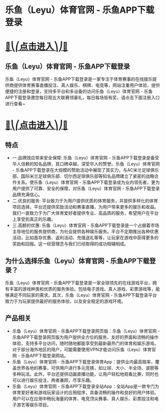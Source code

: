 # 乐鱼（Leyu）体育官网 - 乐鱼APP下载登录

# [🍉⎝⎛点击进入⎞⎠🍉](https://kkdd668.cn)
## 乐鱼（Leyu）体育官网 - 乐鱼APP下载登录
乐鱼（Leyu）体育官网 - 乐鱼APP下载登录是一家专注于体育赛事的在线娱乐提供商提供体育赛事直播投注、真人娱乐、棋牌、电竞等，网站注重用户体验，提供便捷的注册和登录，支持多平台和多设备的访问乐鱼（Leyu）体育官网 - 乐鱼APP下载登录邀您每日观五大联赛领豪礼，每日每场皆有奖，请点击下面注册入口进行查看~
# [🍉⎝⎛点击进入⎞⎠🍉](https://kkdd668.cn)

## 特点
- 一.品牌效应带来安全保障: 乐鱼（Leyu）体育官网 - 乐鱼APP下载登录是备受华人信赖的知名品牌，其口碑卓越，深受华人的赞誉。乐鱼（Leyu）体育官网 - 乐鱼APP下载登录在大规模的赞助活动中展现了其实力，与AC米兰足球俱乐部、国际米兰足球俱乐部、切尔西足球俱乐部等知名品牌建立了紧密的战略合作关系。使乐鱼（Leyu）体育官网 - 乐鱼APP下载登录成为业内领先者，更为用户提供了可靠、安全的保障，对乐鱼（Leyu）体育官网 - 乐鱼APP下载登录品牌充满信心。
- 二.优良的服务: 平台致力于为用户提供优质的体育服务，并提供多样化的体育项目选择。平台还提供奖励活动和赛事直播，为用户带来更多的娱乐和收益。我们一直致力于为广大体育爱好者提供专业、高品质的服务，希望用户在平台上享受到真正的乐趣。
- 三.高额的优惠: 乐鱼（Leyu）体育官网 - 乐鱼APP下载登录是一个占据着市场主导地位的服务提供商，为社会提供各种娱乐服务。平台不定期推出各种优惠活动，比如首存优惠、返利活动、充值送礼等等，让玩家在游戏中获得更多的奖励和回报。这一经营理念与我们已经取得的成功相辅相成。

## 为什么选择乐鱼（Leyu）体育官网 - 乐鱼APP下载登录？
乐鱼（Leyu）体育官网 - 乐鱼APP下载登录是一家全球领先的在线游戏平台，拥有丰富的游戏种类和优质的服务体验。包括电子游戏、真人游戏、彩票游戏等，能够满足不同玩家的需求。其次，乐鱼（Leyu）体育官网 - 乐鱼APP下载登录平台致力于为玩家提供最好的服务体验，以及安全稳定的游戏环境。
## 产品相关
- 乐鱼（Leyu）体育官网 - 乐鱼APP下载登录网页版：乐鱼（Leyu）体育官网 - 乐鱼APP下载登录网页版为用户提供全方位的服务，友好的界面和流畅的操作体验，支持多平台访问，随时随地都能享受到最新最热门的体育和娱乐游戏。对于部分海外地区的用户，可能需要使用VPN才能访问乐鱼（Leyu）体育官网 - 乐鱼APP下载登录网站。
- 乐鱼（Leyu）体育官网 - 乐鱼APP下载登录体育App：提供业内最高赔率，覆盖世界各地的赛事，可供用户进行多元竞猜，如让球、大小、半全场、波胆等多种玩法。此外，平台还提供动画直播功能，让用户轻松地观看比赛，同时也可以进行娱乐投注，两者兼顾，尽享乐趣。
- 乐鱼（Leyu）体育官网 - 乐鱼APP下载登录全站App：全站App是一款专门为体育爱好者和游戏玩家设计的应用程序，具备流畅的操作和良好的用户体验。用户可以在应用中畅玩海量的体育、电竞顶尖赛事、真人娱乐、彩票投注和电子游艺等娱乐项目。
